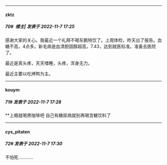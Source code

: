 

*****

####  zktz  
##### 70#         楼主| 发表于 2022-11-7 17:25

感谢大家的关心。我最近一个礼拜不喝东鹏特饮了。上周体检，昨天出了报告。血糖不高，4点多。新毛病是血清胆固醇超高，7.43，达到就医标准。准备去医院了。

最近是真头疼，天天嗜睡，头疼，浑身无力。

最近主要以吃烤鸭为主。

*****

####  kouym  
##### 71#       发表于 2022-11-7 17:28

**上瘾就喝黑咖啡吧 自己有糖尿病就别再喝含糖饮料了

*****

####  cys_pitaten  
##### 72#       发表于 2022-11-7 17:30

不怕死…………

